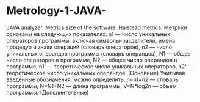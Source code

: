 # Metrology-1-JAVA-
JAVA analyzer. Metrics size of the software: Halstead metrics. 
Метрики основаны на следующих показателях:
n1 — число уникальных операторов программы, включая символы-разделители, имена процедур и знаки операций (словарь операторов),
n2 — число уникальных операндов программы (словарь операндов),
N1 — общее число операторов в программе,
N2 — общее число операндов в программе,
n1' — теоретическое число уникальных операторов,
n2' — теоретическое число уникальных операндов.
(Основные)
Учитывая введенные обозначения, можно определить:
n=n1+n2 — словарь программы,
N=N1+N2 — длина программы,
V=N*log2n — объем программы.
(Дополнительные)
